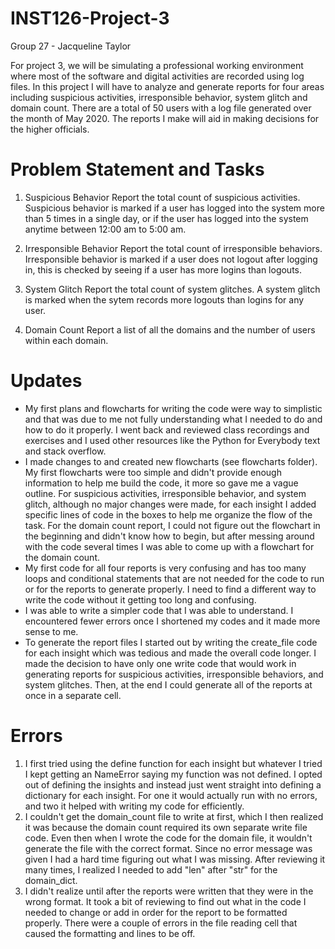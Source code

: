 # INST126-Project-3

Group 27 - Jacqueline Taylor

For project 3, we will be simulating a professional working environment where most of the software and digital activities are recorded using log files. In this project I will have to analyze and generate reports for four areas including suspicious activities, irresponsible behavior, system glitch and domain count. There are a total of 50 users with a log file generated over the month of May 2020. The reports I make will aid in making decisions for the higher officials.  

# Problem Statement and Tasks

1. Suspicious Behavior
Report the total count of suspicious activities. Suspicious behavior is marked if a user has logged into the system more than 5 times in a single day, or if the user has logged into the system anytime between 12:00 am to 5:00 am. 

2. Irresponsible Behavior
Report the total count of irresponsible behaviors. Irresponsible behavior is marked if a user does not logout after logging in, this is checked by seeing if a user has more logins than logouts.

3. System Glitch
Report the total count of system glitches. A system glitch is marked when the sytem records more logouts than logins for any user. 

4. Domain Count
Report a list of all the domains and the number of users within each domain.

# Updates
- My first plans and flowcharts for writing the code were way to simplistic and that was due to me not fully understanding what I needed to do and how to do it properly. I went back and reviewed class recordings and exercises and I used other resources like the Python for Everybody text and stack overflow.
- I made changes to and created new flowcharts (see flowcharts folder). My first flowcharts were too simple and didn't provide enough information to help me build the code, it more so gave me a vague outline. For suspicious activities, irresponsible behavior, and system glitch, although no major changes were made, for each insight I added specific lines of code in the boxes to help me organize the flow of the task. For the domain count report, I could not figure out the flowchart in the beginning and didn't know how to begin, but after messing around with the code several times I was able to come up with a flowchart for the domain count.
- My first code for all four reports is very confusing and has too many loops and conditional statements that are not needed for the code to run or for the reports to generate properly. I need to find a different way to write the code without it getting too long and confusing.
- I was able to write a simpler code that I was able to understand. I encountered fewer errors once I shortened my codes and it made more sense to me.
- To generate the report files I started out by writing the create_file code for each insight which was tedious and made the overall code longer. I made the decision to have only one write code that would work in generating reports for suspicious activities, irresponsible behaviors, and system glitches. Then, at the end I could generate all of the reports at once in a separate cell.
   
# Errors
1. I first tried using the define function for each insight but whatever I tried I kept getting an NameError saying my function was not defined. I opted out of defining the insights and instead just went straight into defining a dictionary for each insight. For one it would actually run with no errors, and two it helped with writing my code for efficiently.
2. I couldn't get the domain_count file to write at first, which I then realized it was because the domain count required its own separate write file code. Even then when I wrote the code for the domain file, it wouldn't generate the file with the correct format. Since no error message was given I had a hard time figuring out what I was missing. After reviewing it many times, I realized I needed to add "len" after "str" for the domain_dict. 
3. I didn't realize until after the reports were written that they were in the wrong format. It took a bit of reviewing to find out what in the code I needed to change or add in order for the report to be formatted properly. There were a couple of errors in the file reading cell that caused the formatting and lines to be off.
